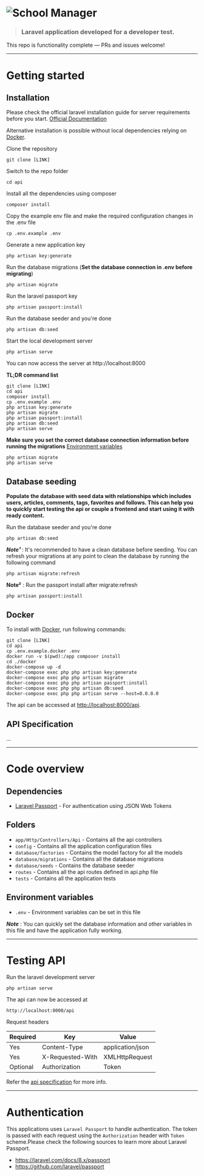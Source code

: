 # ![School Manager](logo.png)

> ### Laravel application developed for a developer test.

This repo is functionality complete — PRs and issues welcome!

----------

# Getting started

## Installation

Please check the official laravel installation guide for server requirements before you start. [Official Documentation](https://laravel.com/docs/8.x)

Alternative installation is possible without local dependencies relying on [Docker](#docker). 

Clone the repository

    git clone [LINK]

Switch to the repo folder

    cd api

Install all the dependencies using composer

    composer install

Copy the example env file and make the required configuration changes in the .env file

    cp .env.example .env

Generate a new application key

    php artisan key:generate

Run the database migrations (**Set the database connection in .env before migrating**)

    php artisan migrate

Run the laravel passport key

    php artisan passport:install
    
Run the database seeder and you're done

    php artisan db:seed

Start the local development server

    php artisan serve

You can now access the server at http://localhost:8000

**TL;DR command list**

    git clone [LINK]
    cd api
    composer install
    cp .env.example .env
    php artisan key:generate
    php artisan migrate
    php artisan passport:install
    php artisan db:seed
    php artisan serve

**Make sure you set the correct database connection information before running the migrations** [Environment variables](#environment-variables)

    php artisan migrate
    php artisan serve

## Database seeding

**Populate the database with seed data with relationships which includes users, articles, comments, tags, favorites and follows. This can help you to quickly start testing the api or couple a frontend and start using it with ready content.**

Run the database seeder and you're done

    php artisan db:seed

***Note¹*** : It's recommended to have a clean database before seeding. You can refresh your migrations at any point to clean the database by running the following command

    php artisan migrate:refresh

**Note²** : Run the passport install after migrate:refresh

    php artisan passport:install

## Docker

To install with [Docker](https://www.docker.com), run following commands:

```
git clone [LINK]
cd api
cp .env.example.docker .env
docker run -v $(pwd):/app composer install
cd ./docker
docker-compose up -d
docker-compose exec php php artisan key:generate
docker-compose exec php php artisan migrate
docker-compose exec php php artisan passport:install
docker-compose exec php php artisan db:seed
docker-compose exec php php artisan serve --host=0.0.0.0
```

The api can be accessed at [http://localhost:8000/api](http://localhost:8000/api).

## API Specification

...

<!-- This application adheres to the api specifications set by the [Thinkster](https://github.com/gothinkster) team. This helps mix and match any backend with any other frontend without conflicts.

> [Full API Spec](https://github.com/gothinkster/realworld/tree/master/api)

More information regarding the project can be found here https://github.com/gothinkster/realworld -->

----------

# Code overview

## Dependencies

- [Laravel Passport](https://laravel.com/docs/8.x/passport) - For authentication using JSON Web Tokens

## Folders

- `app/Http/Controllers/Api` - Contains all the api controllers
- `config` - Contains all the application configuration files
- `database/factories` - Contains the model factory for all the models
- `database/migrations` - Contains all the database migrations
- `database/seeds` - Contains the database seeder
- `routes` - Contains all the api routes defined in api.php file
- `tests` - Contains all the application tests

## Environment variables

- `.env` - Environment variables can be set in this file

***Note*** : You can quickly set the database information and other variables in this file and have the application fully working.

----------

# Testing API

Run the laravel development server

    php artisan serve

The api can now be accessed at

    http://localhost:8000/api

Request headers

| **Required** 	| **Key**              	| **Value**            	|
|----------	|------------------	|------------------	|
| Yes      	| Content-Type     	| application/json 	|
| Yes      	| X-Requested-With 	| XMLHttpRequest   	|
| Optional 	| Authorization    	| Token           	|

Refer the [api specification](#api-specification) for more info.

----------
 
# Authentication
 
This applications uses `Laravel Passport` to handle authentication. The token is passed with each request using the `Authorization` header with `Token` scheme.Please check the following sources to learn more about Laravel Passport.
 
- https://laravel.com/docs/8.x/passport
- https://github.com/laravel/passport
